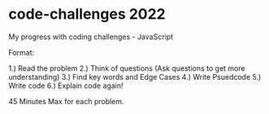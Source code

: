 # code-challenges 2022
My progress with coding challenges - JavaScript



Format:

1.) Read the problem
2.) Think of questions (Ask questions to get more understanding) 
3.) Find key words and Edge Cases
4.) Write Psuedcode 
5.) Write code
6.) Explain code again!


45 Minutes Max for each problem.
